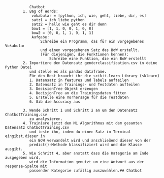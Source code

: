                Chatbot
            1. Bag of Words:
                vokabular = [python, ich, wie, geht, liebe, dir, es]
                satz1 = ich liebe python
                satz2 = hallo wie geht es dir denn
                bow1 = [1, 1, 0, 0, 1, 0, 0]
                bow2 = [0, 0, 1, 1, 0, 1, 1]
                Aufgabe:
                    Schreibe ein Programm, das für ein vorgegebenes Vokabular
                    und einen vorgegebenen Satz das BoW erstellt.
                    (Für diejenigen, die Funktionen kennen):
                        Schreibe eine Funktion, die ein BoW erstellt
            2. Importiere den Datensatz genderclassification.csv in deine Python Datei
               und stelle es als pandas dataframe.
               Für den Rest braucht ihr die scikit-learn Library (sklearn)
               1. Datensatz in features und labels aufteilen
               2. Datensatz in Trainings- und Testdaten aufteilen
               3. DecisionTree Objekt erzeugen
               4. DecisionTree an die Trainingsdaten fitten
               5. Erstelle eine Vorhersage für die Testdaten 
               6. Gib die Accuracy aus

            3. Wende Schritt 1 und Schritt 2 an um den Datensatz ChatbotTraining.csv
               zu analysieren.
            4. Trainiere jetzt den ML Algorithmus mit dem gesamten Datensatz ChatbotTraining.csv
               und teste ihn, indem du einen Satz im Terminal eingibst,dieser in
               ein BoW verwandelt wird und anschließend dieser von der
               predict()-Methode klassifiziert wird und die Klasse ausgibt.
            5. Wie Schritt 4, aber anstatt dass die Kategorie am Ende ausgegeben wird, 
               wird die Information genutzt um eine Antwort aus der response-Spalte mit
               passender Kategorie zufällig auszuwählen.## Chatbot
